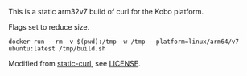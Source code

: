 This is a static arm32v7 build of curl for the Kobo platform.

Flags set to reduce size.

`docker run --rm -v $(pwd):/tmp -w /tmp --platform=linux/arm64/v7 ubuntu:latest /tmp/build.sh`

Modified from [static-curl](https://github.com/moparisthebest/static-curl), see [LICENSE](LICENSE).